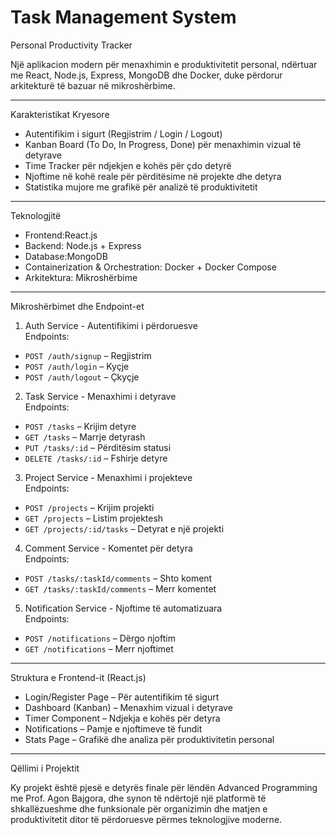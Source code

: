 # Task Management System

Personal Productivity Tracker

Një aplikacion modern për menaxhimin e produktivitetit personal, ndërtuar me React, Node.js, Express, MongoDB dhe Docker, duke përdorur arkitekturë të bazuar në mikroshërbime.

---
 Karakteristikat Kryesore

- Autentifikim i sigurt (Regjistrim / Login / Logout)
- Kanban Board (To Do, In Progress, Done) për menaxhimin vizual të detyrave
- Time Tracker për ndjekjen e kohës për çdo detyrë
- Njoftime në kohë reale për përditësime në projekte dhe detyra
- Statistika mujore me grafikë për analizë të produktivitetit

---

 Teknologjitë

- Frontend:React.js
- Backend: Node.js + Express
- Database:MongoDB
- Containerization & Orchestration: Docker + Docker Compose
- Arkitektura: Mikroshërbime

---

 Mikroshërbimet dhe Endpoint-et

 1. Auth Service - Autentifikimi i përdoruesve  
Endpoints:
- `POST /auth/signup` – Regjistrim
- `POST /auth/login` – Kyçje
- `POST /auth/logout` – Çkyçje

 2. Task Service - Menaxhimi i detyrave  
Endpoints:
- `POST /tasks` – Krijim detyre
- `GET /tasks` – Marrje detyrash
- `PUT /tasks/:id` – Përditësim statusi
- `DELETE /tasks/:id` – Fshirje detyre

 3. Project Service - Menaxhimi i projekteve  
Endpoints:
- `POST /projects` – Krijim projekti
- `GET /projects` – Listim projektesh
- `GET /projects/:id/tasks` – Detyrat e një projekti

 4. Comment Service - Komentet për detyra  
Endpoints:
- `POST /tasks/:taskId/comments` – Shto koment
- `GET /tasks/:taskId/comments` – Merr komentet
 5. Notification Service  - Njoftime të automatizuara  
Endpoints:
- `POST /notifications` – Dërgo njoftim
- `GET /notifications` – Merr njoftimet

---

  Struktura e Frontend-it (React.js)

- Login/Register Page – Për autentifikim të sigurt
- Dashboard (Kanban) – Menaxhim vizual i detyrave
- Timer Component – Ndjekja e kohës për detyra
- Notifications – Pamje e njoftimeve të fundit
- Stats Page – Grafikë dhe analiza për produktivitetin personal

---

 Qëllimi i Projektit

Ky projekt është pjesë e detyrës finale për lëndën Advanced Programming me Prof. Agon Bajgora, dhe synon të ndërtojë një platformë të shkallëzueshme dhe funksionale për organizimin dhe matjen e produktivitetit ditor të përdoruesve përmes teknologjive moderne.
